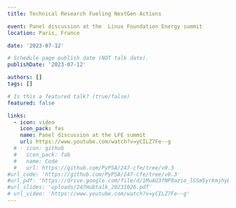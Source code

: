 ```yaml
---
title: Technical Research Fueling NextGen Actions

event: Panel discussion at the  Linux Foundation Energy summit
location: Paris, France

date: '2023-07-12'

# Schedule page publish date (NOT talk date).
publishDate: '2023-07-12'

authors: []
tags: []

# Is this a featured talk? (true/false)
featured: false

links:
  - icon: video
    icon_pack: fas
    name: Panel discussion at the LFE summit
    url: https://www.youtube.com/watch?v=yCILZ7Fe--g
  # - icon: github
  #   icon_pack: fab
  #   name: Code
  #   url: https://github.com/PyPSA/247-cfe/tree/v0.3
#url_code: 'https://github.com/PyPSA/247-cfe/tree/v0.3'
#url_pdf: 'https://drive.google.com/file/d/1MuAU3fNP0azio_lSSm5yrkmjhyD2X3YH/view?usp=sharing'
#url_slides: 'uploads/247Hubtalk_20231026.pdf'
# url_video: 'https://www.youtube.com/watch?v=yCILZ7Fe--g'
---
```

